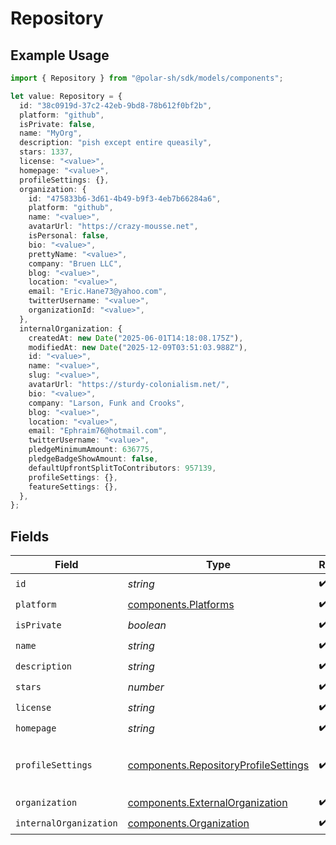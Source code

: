 # Repository

## Example Usage

```typescript
import { Repository } from "@polar-sh/sdk/models/components";

let value: Repository = {
  id: "38c0919d-37c2-42eb-9bd8-78b612f0bf2b",
  platform: "github",
  isPrivate: false,
  name: "MyOrg",
  description: "pish except entire queasily",
  stars: 1337,
  license: "<value>",
  homepage: "<value>",
  profileSettings: {},
  organization: {
    id: "475833b6-3d61-4b49-b9f3-4eb7b66284a6",
    platform: "github",
    name: "<value>",
    avatarUrl: "https://crazy-mousse.net",
    isPersonal: false,
    bio: "<value>",
    prettyName: "<value>",
    company: "Bruen LLC",
    blog: "<value>",
    location: "<value>",
    email: "Eric.Hane73@yahoo.com",
    twitterUsername: "<value>",
    organizationId: "<value>",
  },
  internalOrganization: {
    createdAt: new Date("2025-06-01T14:18:08.175Z"),
    modifiedAt: new Date("2025-12-09T03:51:03.988Z"),
    id: "<value>",
    name: "<value>",
    slug: "<value>",
    avatarUrl: "https://sturdy-colonialism.net/",
    bio: "<value>",
    company: "Larson, Funk and Crooks",
    blog: "<value>",
    location: "<value>",
    email: "Ephraim76@hotmail.com",
    twitterUsername: "<value>",
    pledgeMinimumAmount: 636775,
    pledgeBadgeShowAmount: false,
    defaultUpfrontSplitToContributors: 957139,
    profileSettings: {},
    featureSettings: {},
  },
};
```

## Fields

| Field                                                                                        | Type                                                                                         | Required                                                                                     | Description                                                                                  | Example                                                                                      |
| -------------------------------------------------------------------------------------------- | -------------------------------------------------------------------------------------------- | -------------------------------------------------------------------------------------------- | -------------------------------------------------------------------------------------------- | -------------------------------------------------------------------------------------------- |
| `id`                                                                                         | *string*                                                                                     | :heavy_check_mark:                                                                           | N/A                                                                                          |                                                                                              |
| `platform`                                                                                   | [components.Platforms](../../models/components/platforms.md)                                 | :heavy_check_mark:                                                                           | N/A                                                                                          |                                                                                              |
| `isPrivate`                                                                                  | *boolean*                                                                                    | :heavy_check_mark:                                                                           | N/A                                                                                          |                                                                                              |
| `name`                                                                                       | *string*                                                                                     | :heavy_check_mark:                                                                           | N/A                                                                                          | MyOrg                                                                                        |
| `description`                                                                                | *string*                                                                                     | :heavy_check_mark:                                                                           | N/A                                                                                          |                                                                                              |
| `stars`                                                                                      | *number*                                                                                     | :heavy_check_mark:                                                                           | N/A                                                                                          | 1337                                                                                         |
| `license`                                                                                    | *string*                                                                                     | :heavy_check_mark:                                                                           | N/A                                                                                          |                                                                                              |
| `homepage`                                                                                   | *string*                                                                                     | :heavy_check_mark:                                                                           | N/A                                                                                          |                                                                                              |
| `profileSettings`                                                                            | [components.RepositoryProfileSettings](../../models/components/repositoryprofilesettings.md) | :heavy_check_mark:                                                                           | Settings for the repository profile                                                          |                                                                                              |
| `organization`                                                                               | [components.ExternalOrganization](../../models/components/externalorganization.md)           | :heavy_check_mark:                                                                           | N/A                                                                                          |                                                                                              |
| `internalOrganization`                                                                       | [components.Organization](../../models/components/organization.md)                           | :heavy_check_mark:                                                                           | N/A                                                                                          |                                                                                              |